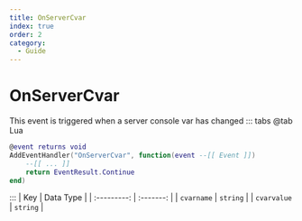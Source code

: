 ```yaml
---
title: OnServerCvar
index: true
order: 2
category:
  - Guide
---
```


# OnServerCvar
This event is triggered when a server console var has changed
::: tabs
@tab Lua
```lua
@event returns void
AddEventHandler("OnServerCvar", function(event --[[ Event ]])
    --[[ ... ]]
    return EventResult.Continue
end)
```

:::
|     Key     | Data Type |
| :---------: | :-------: |
|  `cvarname` |  `string` |
| `cvarvalue` |  `string` |
